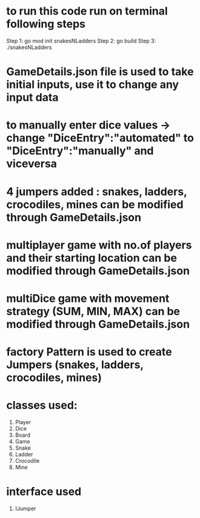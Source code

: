 # to run this code run on terminal following steps
Step 1: go mod init snakesNLadders
Step 2: go build
Step 3: ./snakesNLadders

#  GameDetails.json file is used to take initial inputs, use it to change any input data

# to manually enter dice values -> change "DiceEntry":"automated" to "DiceEntry":"manually" and viceversa

# 4 jumpers added : snakes, ladders, crocodiles, mines can be modified through GameDetails.json

# multiplayer game  with no.of players  and their starting location can be modified through GameDetails.json

# multiDice game with movement strategy (SUM, MIN, MAX) can be modified through GameDetails.json

# factory Pattern is used to create Jumpers (snakes, ladders, crocodiles, mines)

# classes used:
1. Player
2. Dice
3. Board
4. Game
5. Snake
6. Ladder
7. Crocodile
8. Mine

# interface used
1. IJumper

